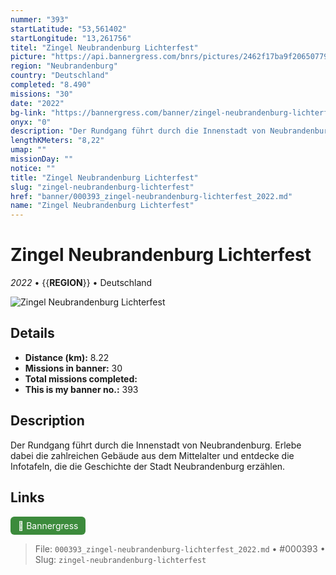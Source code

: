 ```yaml
---
nummer: "393"
startLatitude: "53,561402"
startLongitude: "13,261756"
titel: "Zingel Neubrandenburg Lichterfest"
picture: "https://api.bannergress.com/bnrs/pictures/2462f17ba9f206507792bc718e8b4f47"
region: "Neubrandenburg"
country: "Deutschland"
completed: "8.490"
missions: "30"
date: "2022"
bg-link: "https://bannergress.com/banner/zingel-neubrandenburg-lichterfest-b183"
onyx: "0"
description: "Der Rundgang führt durch die Innenstadt von Neubrandenburg. Erlebe dabei die zahlreichen Gebäude aus dem Mittelalter und entdecke die Infotafeln, die die Geschichte der Stadt Neubrandenburg erzählen."
lengthKMeters: "8,22"
umap: ""
missionDay: ""
notice: ""
title: "Zingel Neubrandenburg Lichterfest"
slug: "zingel-neubrandenburg-lichterfest"
href: "banner/000393_zingel-neubrandenburg-lichterfest_2022.md"
name: "Zingel Neubrandenburg Lichterfest"
---
```

# Zingel Neubrandenburg Lichterfest

*2022* • {{__REGION__}} • Deutschland

![Zingel Neubrandenburg Lichterfest](https://api.bannergress.com/bnrs/pictures/2462f17ba9f206507792bc718e8b4f47)



## Details
- **Distance (km):** 8.22
- **Missions in banner:** 30
- **Total missions completed:** 
- **This is my banner no.:** 393



## Description
Der Rundgang führt durch die Innenstadt von Neubrandenburg. Erlebe dabei die zahlreichen Gebäude aus dem Mittelalter und entdecke die Infotafeln, die die Geschichte der Stadt Neubrandenburg erzählen.



## Links
<a href="https://bannergress.com/banner/zingel-neubrandenburg-lichterfest-b183" target="_blank" style="display:inline-block;margin-right:8px;padding:6px 12px;background:#3c8b3c;color:#fff;text-decoration:none;border-radius:6px;">🔗 Bannergress</a>



> File: `000393_zingel-neubrandenburg-lichterfest_2022.md` • #000393 • Slug: `zingel-neubrandenburg-lichterfest`
